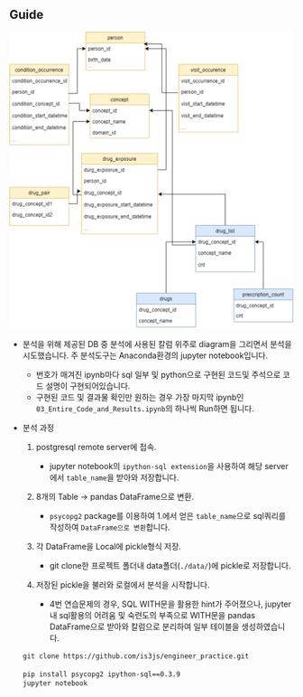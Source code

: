## Guide

![image-20210801203005753](https://raw.githubusercontent.com/is3js/screenshots/main/image-20210801203005753.png)

- 분석을 위해 제공된 DB 중 분석에 사용된 칼럼 위주로 diagram을 그리면서 분석을 시도했습니다. 주 분석도구는 Anaconda환경의 jupyter notebook입니다.

  - 번호가 매겨진 ipynb마다 sql 일부 및 python으로 구현된 코드및 주석으로 코드 설명이 구현되어있습니다.
  - 구현된 코드 및 결과물 확인만 원하는 경우 가장 마지막 ipynb인 `03_Entire_Code_and_Results.ipynb`의 하나씩 Run하면 됩니다.

- 분석 과정

  1. postgresql remote server에 접속.
     - jupyter notebook의 `ipython-sql extension`을 사용하여 해당 server에서 `table_name`을 받아와 저장합니다.
  2. 8개의 Table -> pandas DataFrame으로 변환.
     - `psycopg2` package를 이용하여 1.에서 얻은 `table_name`으로 sql쿼리를 작성하여 `DataFrame으로 변환`합니다.
  3. 각 DataFrame을 Local에 pickle형식 저장.

     - git clone한 프로젝트 폴더내 data폴더(`./data/`)에 pickle로 저장합니다.

  4. 저장된 pickle을 불러와 로컬에서 분석을 시작합니다.
     - 4번 연습문제의 경우, SQL WITH문을 활용한 hint가 주어졌으나, jupyter내 sql활용의 어려움 및 숙련도의 부족으로 WITH문을 pandas DataFrame으로 받아와 칼럼으로 분리하여 일부 테이블을 생성하였습니다.

  ```
  git clone https://github.com/is3js/engineer_practice.git

  pip install psycopg2 ipython-sql==0.3.9
  jupyter notebook
  ```
